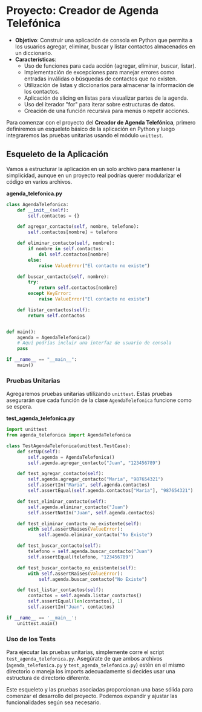 # Proyecto: **Creador de Agenda Telefónica**
- **Objetivo**: Construir una aplicación de consola en Python que permita a los usuarios agregar, eliminar, buscar y listar contactos almacenados en un diccionario.
- **Características**:
  - Uso de funciones para cada acción (agregar, eliminar, buscar, listar).
  - Implementación de excepciones para manejar errores como entradas inválidas o búsquedas de contactos que no existen.
  - Utilización de listas y diccionarios para almacenar la información de los contactos.
  - Aplicación de slicing en listas para visualizar partes de la agenda.
  - Uso del iterador "for" para iterar sobre estructuras de datos.
  - Creación de una función recursiva para menús o repetir acciones.

Para comenzar con el proyecto del **Creador de Agenda Telefónica**, primero definiremos un esqueleto básico de la aplicación en Python y luego integraremos las pruebas unitarias usando el módulo `unittest`.

## Esqueleto de la Aplicación

Vamos a estructurar la aplicación en un solo archivo para mantener la simplicidad, aunque en un proyecto real podrías querer modularizar el código en varios archivos.

**agenda_telefonica.py**

```python
class AgendaTelefonica:
    def __init__(self):
        self.contactos = {}

    def agregar_contacto(self, nombre, telefono):
        self.contactos[nombre] = telefono

    def eliminar_contacto(self, nombre):
        if nombre in self.contactos:
            del self.contactos[nombre]
        else:
            raise ValueError("El contacto no existe")

    def buscar_contacto(self, nombre):
        try:
            return self.contactos[nombre]
        except KeyError:
            raise ValueError("El contacto no existe")

    def listar_contactos(self):
        return self.contactos


def main():
    agenda = AgendaTelefonica()
    # Aquí podrías incluir una interfaz de usuario de consola
    pass

if __name__ == "__main__":
    main()
```

### Pruebas Unitarias

Agregaremos pruebas unitarias utilizando `unittest`. Estas pruebas asegurarán que cada función de la clase `AgendaTelefonica` funcione como se espera.

**test_agenda_telefonica.py**

```python
import unittest
from agenda_telefonica import AgendaTelefonica

class TestAgendaTelefonica(unittest.TestCase):
    def setUp(self):
        self.agenda = AgendaTelefonica()
        self.agenda.agregar_contacto("Juan", "123456789")

    def test_agregar_contacto(self):
        self.agenda.agregar_contacto("Maria", "987654321")
        self.assertIn("Maria", self.agenda.contactos)
        self.assertEqual(self.agenda.contactos["Maria"], "987654321")

    def test_eliminar_contacto(self):
        self.agenda.eliminar_contacto("Juan")
        self.assertNotIn("Juan", self.agenda.contactos)

    def test_eliminar_contacto_no_existente(self):
        with self.assertRaises(ValueError):
            self.agenda.eliminar_contacto("No Existe")

    def test_buscar_contacto(self):
        telefono = self.agenda.buscar_contacto("Juan")
        self.assertEqual(telefono, "123456789")

    def test_buscar_contacto_no_existente(self):
        with self.assertRaises(ValueError):
            self.agenda.buscar_contacto("No Existe")

    def test_listar_contactos(self):
        contactos = self.agenda.listar_contactos()
        self.assertEqual(len(contactos), 1)
        self.assertIn("Juan", contactos)

if __name__ == '__main__':
    unittest.main()
```

### Uso de los Tests

Para ejecutar las pruebas unitarias, simplemente corre el script `test_agenda_telefonica.py`. Asegúrate de que ambos archivos (`agenda_telefonica.py` y `test_agenda_telefonica.py`) estén en el mismo directorio o maneja los imports adecuadamente si decides usar una estructura de directorio diferente.

Este esqueleto y las pruebas asociadas proporcionan una base sólida para comenzar el desarrollo del proyecto. Podemos expandir y ajustar las funcionalidades según sea necesario.